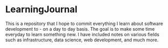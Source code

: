 # LearningJournal
This is a repository that I hope to commit everything I learn about software development to - on a day to day basis. The goal is to make some time everyday to learn something new. I have included notes on various fields such as infrastructure, data science, web development, and much more.
